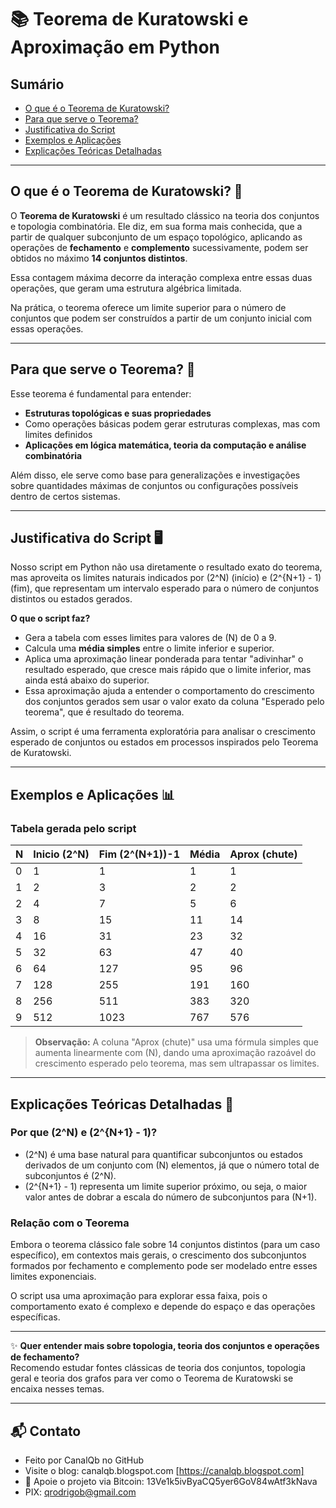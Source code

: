 # 📚 Teorema de Kuratowski e Aproximação em Python

## Sumário
- [O que é o Teorema de Kuratowski?](#o-que-é-o-teorema-de-kuratowski)
- [Para que serve o Teorema?](#para-que-serve-o-teorema)
- [Justificativa do Script](#justificativa-do-script)
- [Exemplos e Aplicações](#exemplos-e-aplicações)
- [Explicações Teóricas Detalhadas](#explicações-teóricas-detalhadas)

---

## O que é o Teorema de Kuratowski? 🤔

O **Teorema de Kuratowski** é um resultado clássico na teoria dos conjuntos e topologia combinatória. Ele diz, em sua forma mais conhecida, que a partir de qualquer subconjunto de um espaço topológico, aplicando as operações de **fechamento** e **complemento** sucessivamente, podem ser obtidos no máximo **14 conjuntos distintos**.

Essa contagem máxima decorre da interação complexa entre essas duas operações, que geram uma estrutura algébrica limitada. 

Na prática, o teorema oferece um limite superior para o número de conjuntos que podem ser construídos a partir de um conjunto inicial com essas operações.

---

## Para que serve o Teorema? 🎯

Esse teorema é fundamental para entender:

- **Estruturas topológicas e suas propriedades**
- Como operações básicas podem gerar estruturas complexas, mas com limites definidos
- **Aplicações em lógica matemática, teoria da computação e análise combinatória**

Além disso, ele serve como base para generalizações e investigações sobre quantidades máximas de conjuntos ou configurações possíveis dentro de certos sistemas.

---

## Justificativa do Script 🖥️

Nosso script em Python não usa diretamente o resultado exato do teorema, mas aproveita os limites naturais indicados por \(2^N\) (início) e \(2^{N+1} - 1\) (fim), que representam um intervalo esperado para o número de conjuntos distintos ou estados gerados.

**O que o script faz?**

- Gera a tabela com esses limites para valores de \(N\) de 0 a 9.
- Calcula uma **média simples** entre o limite inferior e superior.
- Aplica uma aproximação linear ponderada para tentar "adivinhar" o resultado esperado, que cresce mais rápido que o limite inferior, mas ainda está abaixo do superior.
- Essa aproximação ajuda a entender o comportamento do crescimento dos conjuntos gerados sem usar o valor exato da coluna "Esperado pelo teorema", que é resultado do teorema.

Assim, o script é uma ferramenta exploratória para analisar o crescimento esperado de conjuntos ou estados em processos inspirados pelo Teorema de Kuratowski.

---

## Exemplos e Aplicações 📊

### Tabela gerada pelo script

| N  | Inicio (2^N) | Fim (2^(N+1))-1 | Média  | Aprox (chute) |
|----|--------------|-----------------|--------|---------------|
| 0  | 1            | 1               | 1      | 1             |
| 1  | 2            | 3               | 2      | 2             |
| 2  | 4            | 7               | 5      | 6             |
| 3  | 8            | 15              | 11     | 14            |
| 4  | 16           | 31              | 23     | 32            |
| 5  | 32           | 63              | 47     | 40            |
| 6  | 64           | 127             | 95     | 96            |
| 7  | 128          | 255             | 191    | 160           |
| 8  | 256          | 511             | 383    | 320           |
| 9  | 512          | 1023            | 767    | 576           |

> **Observação:** A coluna "Aprox (chute)" usa uma fórmula simples que aumenta linearmente com \(N\), dando uma aproximação razoável do crescimento esperado pelo teorema, mas sem ultrapassar os limites.

---

## Explicações Teóricas Detalhadas 📖

### Por que \(2^N\) e \(2^{N+1} - 1\)?

- \(2^N\) é uma base natural para quantificar subconjuntos ou estados derivados de um conjunto com \(N\) elementos, já que o número total de subconjuntos é \(2^N\).
- \(2^{N+1} - 1\) representa um limite superior próximo, ou seja, o maior valor antes de dobrar a escala do número de subconjuntos para \(N+1\).

### Relação com o Teorema

Embora o teorema clássico fale sobre 14 conjuntos distintos (para um caso específico), em contextos mais gerais, o crescimento dos subconjuntos formados por fechamento e complemento pode ser modelado entre esses limites exponenciais.

O script usa uma aproximação para explorar essa faixa, pois o comportamento exato é complexo e depende do espaço e das operações específicas.

---

✨ **Quer entender mais sobre topologia, teoria dos conjuntos e operações de fechamento?**  
Recomendo estudar fontes clássicas de teoria dos conjuntos, topologia geral e teoria dos grafos para ver como o Teorema de Kuratowski se encaixa nesses temas.

--- 

## 📬 Contato

* Feito por CanalQb no GitHub 
* Visite o blog: canalqb.blogspot.com [https://canalqb.blogspot.com]
* 💸 Apoie o projeto via Bitcoin: 13Ve1k5ivByaCQ5yer6GoV84wAtf3kNava
* PIX: qrodrigob@gmail.com
